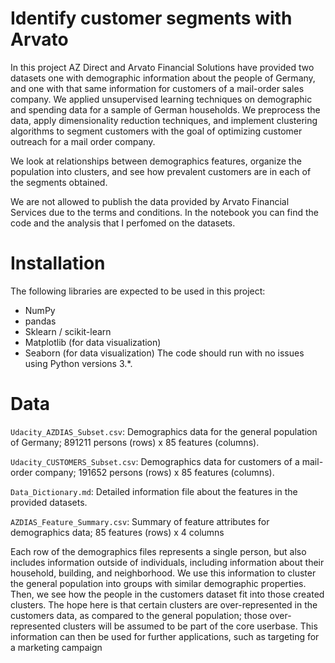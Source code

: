 # Identify customer segments with Arvato

In this project AZ Direct and Arvato Financial Solutions have provided two datasets one with demographic information about the people of Germany, and one with that same information for customers of a mail-order sales company. We applied unsupervised learning techniques on demographic and spending data for a sample of German households. We preprocess the data, apply dimensionality reduction techniques, and implement clustering algorithms to segment customers with the goal of optimizing customer outreach for a mail order company.

We look at relationships between demographics features, organize the population into clusters, and see how prevalent customers are in each of the segments obtained.

We are not allowed to publish the data provided by Arvato Financial Services due to the terms and conditions. In the notebook you can find the code and the analysis that I perfomed on the datasets.

# Installation
The following libraries are expected to be used in this project:

- NumPy
- pandas
- Sklearn / scikit-learn
- Matplotlib (for data visualization)
- Seaborn (for data visualization) The code should run with no issues using Python versions 3.*.

# Data
```Udacity_AZDIAS_Subset.csv```: Demographics data for the general population of Germany; 891211 persons (rows) x 85 features (columns).

```Udacity_CUSTOMERS_Subset.csv```: Demographics data for customers of a mail-order company; 191652 persons (rows) x 85 features (columns).

```Data_Dictionary.md```: Detailed information file about the features in the provided datasets.

```AZDIAS_Feature_Summary.csv```: Summary of feature attributes for demographics data; 85 features (rows) x 4 columns



Each row of the demographics files represents a single person, but also includes information outside of individuals, including information about their household, building, and neighborhood. We use this information to cluster the general population into groups with similar demographic properties. Then, we see how the people in the customers dataset fit into those created clusters. The hope here is that certain clusters are over-represented in the customers data, as compared to the general population; those over-represented clusters will be assumed to be part of the core userbase. This information can then be used for further applications, such as targeting for a marketing campaign
